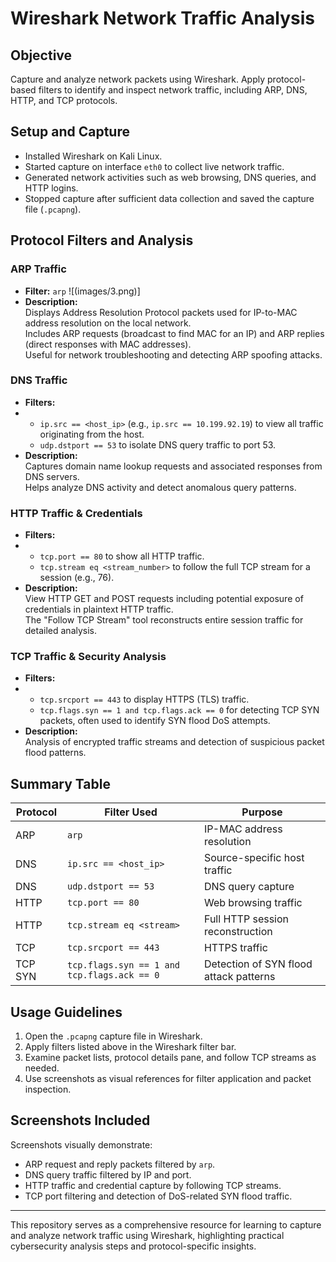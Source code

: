 # Wireshark Network Traffic Analysis

## Objective
Capture and analyze network packets using Wireshark. Apply protocol-based filters to identify and inspect network traffic, including ARP, DNS, HTTP, and TCP protocols.

## Setup and Capture
- Installed Wireshark on Kali Linux.
- Started capture on interface `eth0` to collect live network traffic.
- Generated network activities such as web browsing, DNS queries, and HTTP logins.
- Stopped capture after sufficient data collection and saved the capture file (`.pcapng`).

## Protocol Filters and Analysis

### ARP Traffic
- **Filter:** `arp`
![(images/3.png)]
- **Description:**  
  Displays Address Resolution Protocol packets used for IP-to-MAC address resolution on the local network.  
  Includes ARP requests (broadcast to find MAC for an IP) and ARP replies (direct responses with MAC addresses).  
  Useful for network troubleshooting and detecting ARP spoofing attacks.

### DNS Traffic
- **Filters:**
- 
  - `ip.src == <host_ip>` (e.g., `ip.src == 10.199.92.19`) to view all traffic originating from the host.  
  - `udp.dstport == 53` to isolate DNS query traffic to port 53.  
- **Description:**  
  Captures domain name lookup requests and associated responses from DNS servers.  
  Helps analyze DNS activity and detect anomalous query patterns.

### HTTP Traffic & Credentials
- **Filters:**
- 
  - `tcp.port == 80` to show all HTTP traffic.  
  - `tcp.stream eq <stream_number>` to follow the full TCP stream for a session (e.g., 76).  
- **Description:**  
  View HTTP GET and POST requests including potential exposure of credentials in plaintext HTTP traffic.  
  The "Follow TCP Stream" tool reconstructs entire session traffic for detailed analysis.

### TCP Traffic & Security Analysis
- **Filters:**
- 
  - `tcp.srcport == 443` to display HTTPS (TLS) traffic.  
  - `tcp.flags.syn == 1 and tcp.flags.ack == 0` for detecting TCP SYN packets, often used to identify SYN flood DoS attempts.  
- **Description:**  
  Analysis of encrypted traffic streams and detection of suspicious packet flood patterns.

## Summary Table

| Protocol | Filter Used                         | Purpose                               |
|----------|-----------------------------------|-------------------------------------|
| ARP      | `arp`                             | IP-MAC address resolution            |
| DNS      | `ip.src == <host_ip>`             | Source-specific host traffic         |
| DNS      | `udp.dstport == 53`               | DNS query capture                    |
| HTTP     | `tcp.port == 80`                  | Web browsing traffic                 |
| HTTP     | `tcp.stream eq <stream>`          | Full HTTP session reconstruction    |
| TCP      | `tcp.srcport == 443`              | HTTPS traffic                       |
| TCP SYN  | `tcp.flags.syn == 1 and tcp.flags.ack == 0` | Detection of SYN flood attack patterns |

## Usage Guidelines
1. Open the `.pcapng` capture file in Wireshark.
2. Apply filters listed above in the Wireshark filter bar.
3. Examine packet lists, protocol details pane, and follow TCP streams as needed.
4. Use screenshots as visual references for filter application and packet inspection.

## Screenshots Included
Screenshots visually demonstrate:
- ARP request and reply packets filtered by `arp`.
- DNS query traffic filtered by IP and port.
- HTTP traffic and credential capture by following TCP streams.
- TCP port filtering and detection of DoS-related SYN flood traffic.

---

This repository serves as a comprehensive resource for learning to capture and analyze network traffic using Wireshark, highlighting practical cybersecurity analysis steps and protocol-specific insights.


